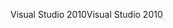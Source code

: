 <span data-ttu-id="51f89-101">Visual Studio 2010</span><span class="sxs-lookup"><span data-stu-id="51f89-101">Visual Studio 2010</span></span>